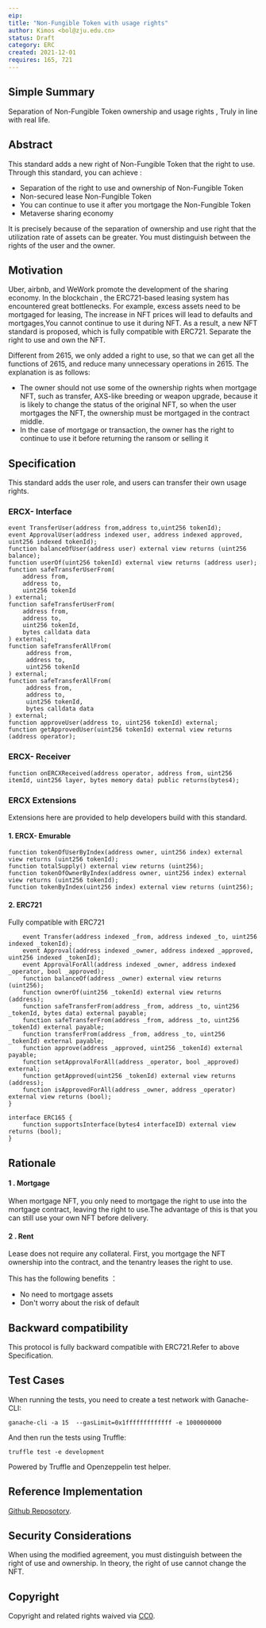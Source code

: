 ```yaml
---
eip: 
title: "Non-Fungible Token with usage rights"
author: Kimos <bol@zju.edu.cn>
status: Draft
category: ERC
created: 2021-12-01
requires: 165, 721
---
```


## Simple Summary

Separation of Non-Fungible Token ownership and usage rights , Truly in line with real life.

## Abstract

This standard adds a new right of Non-Fungible Token that the right to use. Through this standard, you can achieve :

- Separation of the right to use and ownership of Non-Fungible Token
- Non-secured lease Non-Fungible Token
- You can continue to use it after you mortgage the Non-Fungible Token
- Metaverse sharing economy

It is precisely because of the separation of ownership and use right that the utilization rate of assets can be greater. You must distinguish between the rights of the user and the owner.

## Motivation

Uber, airbnb, and WeWork promote the development of the sharing economy. In the blockchain , the ERC721-based leasing system has encountered great bottlenecks. For example, excess assets need to be mortgaged for leasing, The increase in NFT prices will lead to defaults and mortgages,You cannot continue to use it during NFT. As a result, a new NFT standard is proposed, which is fully compatible with ERC721. Separate the right to use and own the NFT.

Different from 2615, we only added a right to use, so that we can get all the functions of 2615, and reduce many unnecessary operations in 2615. The explanation is as follows:

- The owner should not use some of the ownership rights when mortgage NFT, such as transfer, AXS-like breeding or weapon upgrade, because it is likely to change the status of the original NFT, so when the user mortgages the NFT, the ownership must be mortgaged in the contract middle.
- In the case of mortgage or transaction, the owner has the right to continue to use it before returning the ransom or selling it

## Specification

This standard adds the user role, and users can transfer their own usage rights.

### ERCX- Interface

```solidity
event TransferUser(address from,address to,uint256 tokenId);
event ApprovalUser(address indexed user, address indexed approved, uint256 indexed tokenId);
function balanceOfUser(address user) external view returns (uint256 balance);
function userOf(uint256 tokenId) external view returns (address user);  
function safeTransferUserFrom(
    address from,
    address to,
    uint256 tokenId
) external;
function safeTransferUserFrom(
    address from,
    address to,
    uint256 tokenId,
    bytes calldata data
) external;
function safeTransferAllFrom(
     address from,
     address to,
     uint256 tokenId
) external;    
function safeTransferAllFrom(
     address from,
     address to,
     uint256 tokenId,
     bytes calldata data
) external;
function approveUser(address to, uint256 tokenId) external;
function getApprovedUser(uint256 tokenId) external view returns (address operator);
```

### ERCX- Receiver

```solidity
function onERCXReceived(address operator, address from, uint256 itemId, uint256 layer, bytes memory data) public returns(bytes4);
```

### ERCX Extensions

Extensions here are provided to help developers build with this standard.

#### 1. ERCX- Emurable	

```solidity
function tokenOfUserByIndex(address owner, uint256 index) external view returns (uint256 tokenId);
function totalSupply() external view returns (uint256);
function tokenOfOwnerByIndex(address owner, uint256 index) external view returns (uint256 tokenId);
function tokenByIndex(uint256 index) external view returns (uint256);
```

#### 2. ERC721

Fully compatible with ERC721

```solidity
    event Transfer(address indexed _from, address indexed _to, uint256 indexed _tokenId);
    event Approval(address indexed _owner, address indexed _approved, uint256 indexed _tokenId);
    event ApprovalForAll(address indexed _owner, address indexed _operator, bool _approved);
    function balanceOf(address _owner) external view returns (uint256);
    function ownerOf(uint256 _tokenId) external view returns (address);
    function safeTransferFrom(address _from, address _to, uint256 _tokenId, bytes data) external payable;
    function safeTransferFrom(address _from, address _to, uint256 _tokenId) external payable;
    function transferFrom(address _from, address _to, uint256 _tokenId) external payable;
    function approve(address _approved, uint256 _tokenId) external payable;
    function setApprovalForAll(address _operator, bool _approved) external;
    function getApproved(uint256 _tokenId) external view returns (address);
    function isApprovedForAll(address _owner, address _operator) external view returns (bool);
}

interface ERC165 {
    function supportsInterface(bytes4 interfaceID) external view returns (bool);
}
```



## Rationale

#### 1 . Mortgage

When mortgage NFT, you only need to mortgage the right to use into the mortgage contract, leaving the right to use.The advantage of this is that you can still use your own NFT before delivery.

#### 2 . Rent 

Lease does not require any collateral. First, you mortgage the NFT ownership into the contract, and the tenantry leases the right to use.

This has the following benefits ：

- No need to mortgage assets
- Don't worry about the risk of default

## Backward compatibility

This protocol is fully backward compatible with ERC721.Refer to above Specification.



## Test Cases

When running the tests, you need to create a test network with Ganache-CLI:

```
ganache-cli -a 15  --gasLimit=0x1fffffffffffff -e 1000000000
```

And then run the tests using Truffle: 

```
truffle test -e development
```

Powered by Truffle and Openzeppelin test helper.

## Reference Implementation

[Github Reposotory](https://github.com/KKimos/ERCX).



## Security Considerations

When using the modified agreement, you must distinguish between the right of use and ownership. In theory, the right of use cannot change the NFT.



## Copyright

Copyright and related rights waived via [CC0](https://creativecommons.org/publicdomain/zero/1.0/).
